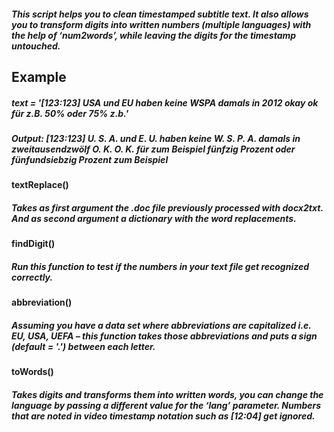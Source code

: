 
##### This script helps you to clean timestamped subtitle text. It also allows you to transform digits into written numbers (multiple languages) with the help of ‘num2words’, while leaving the digits for the timestamp untouched. 


## Example 
##### text = '[123:123] USA und EU haben keine WSPA damals in 2012 okay ok für z.B. 50% oder 75% z.b.'

##### Output: [123:123] U. S. A. und E. U. haben keine W. S. P. A. damals in zweitausendzwölf O. K. O. K. für zum Beispiel fünfzig Prozent oder fünfundsiebzig Prozent zum Beispiel



#### textReplace()
##### Takes as first argument the .doc file previously processed with docx2txt. And as second argument a dictionary with the word replacements. 

#### findDigit() 
##### Run this function to test if the numbers in your text file get recognized correctly.

#### abbreviation()
##### Assuming you have a data set where abbreviations are capitalized i.e. EU, USA, UEFA – this function takes those abbreviations and puts a sign (default = '.') between each letter.

#### toWords() 
##### Takes digits and transforms them into written words, you can change the language by passing a different value for the ‘lang’ parameter. Numbers that are noted in video timestamp notation such as  [12:04] get ignored. 
